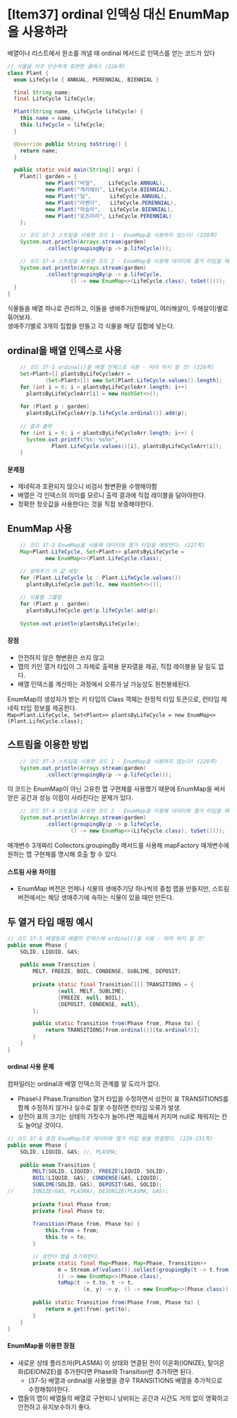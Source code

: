 
# [Item37] ordinal 인덱싱 대신 EnumMap을 사용하라

배열이나 리스트에서 원소를 꺼낼 때 ordinal 메서드로 인덱스를 얻는 코드가 있다

```java
// 식물을 아주 단순하게 표현한 클래스 (226쪽)
class Plant {
  enum LifeCycle { ANNUAL, PERENNIAL, BIENNIAL }

  final String name;
  final LifeCycle lifeCycle;

  Plant(String name, LifeCycle lifeCycle) {
    this.name = name;
    this.lifeCycle = lifeCycle;
  }

  @Override public String toString() {
    return name;
  }

  public static void main(String[] args) {
    Plant[] garden = {
            new Plant("바질",    LifeCycle.ANNUAL),
            new Plant("캐러웨이", LifeCycle.BIENNIAL),
            new Plant("딜",      LifeCycle.ANNUAL),
            new Plant("라벤더",   LifeCycle.PERENNIAL),
            new Plant("파슬리",   LifeCycle.BIENNIAL),
            new Plant("로즈마리", LifeCycle.PERENNIAL)
    };

    // 코드 37-3 스트림을 사용한 코드 1 - EnumMap을 사용하지 않는다! (228쪽)
    System.out.println(Arrays.stream(garden)
            .collect(groupingBy(p -> p.lifeCycle)));

    // 코드 37-4 스트림을 사용한 코드 2 - EnumMap을 이용해 데이터와 열거 타입을 매핑했다. (228쪽)
    System.out.println(Arrays.stream(garden)
            .collect(groupingBy(p -> p.lifeCycle,
                    () -> new EnumMap<>(LifeCycle.class), toSet())));
  }
}
```

식물들을 배열 하나로 관리하고, 이들을 생애주기(한해살이, 여러해살이, 두해살이)별로 묶어보자.  
생애주기별로 3개의 집합을 만들고 각 식물을 해당 집합에 넣는다.

## ordinal을 배열 인덱스로 사용

```java
    // 코드 37-1 ordinal()을 배열 인덱스로 사용 - 따라 하지 말 것! (226쪽)
    Set<Plant>[] plantsByLifeCycleArr =
            (Set<Plant>[]) new Set[Plant.LifeCycle.values().length];
    for (int i = 0; i < plantsByLifeCycleArr.length; i++)
      plantsByLifeCycleArr[i] = new HashSet<>();
    
    for (Plant p : garden)
      plantsByLifeCycleArr[p.lifeCycle.ordinal()].add(p);
    
    // 결과 출력
    for (int i = 0; i < plantsByLifeCycleArr.length; i++) {
      System.out.printf("%s: %s%n",
              Plant.LifeCycle.values()[i], plantsByLifeCycleArr[i]);
    }
```

#### 문제점
- 제네릭과 호환되지 않으니 비검사 형변환을 수행해야함
- 배열은 각 인덱스의 의미를 모르니 출력 결과에 직접 레이블을 달아야한다.
- 정확한 정숫값을 사용한다는 것을 직접 보증해야한다.

## EnumMap 사용

```java
    // 코드 37-2 EnumMap을 사용해 데이터와 열거 타입을 매핑한다. (227쪽)
    Map<Plant.LifeCycle, Set<Plant>> plantsByLifeCycle =
            new EnumMap<>(Plant.LifeCycle.class);

    // 생에주기 키 값 세팅 
    for (Plant.LifeCycle lc : Plant.LifeCycle.values())
      plantsByLifeCycle.put(lc, new HashSet<>());
    
    // 식물별 그룹핑
    for (Plant p : garden)
      plantsByLifeCycle.get(p.lifeCycle).add(p);
    
    System.out.println(plantsByLifeCycle);
```

#### 장점
- 안전하지 않은 형변환은 쓰지 않고 
- 맵의 키인 열거 타입이 그 자체로 출력용 문자열을 제공, 직접 레이블을 달 일도 없다.
- 배열 인덱스를 계산하는 과정에서 오류가 날 가능성도 원천봉쇄된다.

EnumMap의 생성자가 받는 키 타입의 Class 객체는 한정적 타입 토큰으로, 런타임 제네릭 타입 정보를 제공한다.  
`Map<Plant.LifeCycle, Set<Plant>> plantsByLifeCycle = new EnumMap<>(Plant.LifeCycle.class);`

## 스트림을 이용한 방법

```java
    // 코드 37-3 스트림을 사용한 코드 1 - EnumMap을 사용하지 않는다! (228쪽)
    System.out.println(Arrays.stream(garden)
            .collect(groupingBy(p -> p.lifeCycle)));
```

이 코드는 EnumMap이 아닌 고유한 맵 구현체를 사용했기 때문에 EnumMap을 써서 얻은 공간과 성능 이점이 사라진다는 문제가 있다.

```java
    // 코드 37-4 스트림을 사용한 코드 2 - EnumMap을 이용해 데이터와 열거 타입을 매핑했다. (228쪽)
    System.out.println(Arrays.stream(garden)
            .collect(groupingBy(p -> p.lifeCycle,
                    () -> new EnumMap<>(LifeCycle.class), toSet())));
```

매개변수 3개짜리 Collectors.groupingBy 메서드를 사용해 mapFactory 매개변수에 원하는 맵 구현체를 명시해 호출 할 수 있다.  

#### 스트림 사용 차이점
- EnumMap 버전은 언제나 식물의 생애주기당 하나씩의 중첩 맵을 만들지만, 스트림 버전에서는 해당 생애주기에 속하는 식물이 있을 때만 만든다.

## 두 열거 타입 매핑 예시

```java
// 코드 37-5 배열등릐 배열의 인덱스에 ordinal()을 사용 - 따라 하지 말 것!
public enum Phase {
    SOLID, LIQUID, GAS;
    
    public enum Transition {
        MELT, FREEZE, BOIL, CONDENSE, SUBLIME, DEPOSIT;
        
        private static final Transition[][] TRANSITIONS = {
                {null, MELT, SUBLIME},
                {FREEZE, null, BOIL},
                {DEPOSIT, CONDENSE, null},
        };

        public static Transition from(Phase from, Phase to) {
            return TRANSITIONS[from.ordinal()][to.ordinal()];
        }
    }
}
```

#### ordinal 사용 문제
컴파일러는 ordinal과 배열 인덱스의 관계를 알 도리가 없다.
- Phase나 Phase.Transition 열거 타입을 수정하면서 상전이 표 TRANSITIONS를 함께 수정하지 않거나 실수로 잘못 수정하면 런타임 오류가 발생.
- 상전이 표의 크기는 상태의 가짓수가 늘어나면 제곱해서 커지며 null로 채워지는 칸도 늘어날 것이다.


```java
// 코드 37-6 중첩 EnumMap으로 데이터와 열거 타입 쌍을 연결했다. (229-231쪽)
public enum Phase {
    SOLID, LIQUID, GAS; //, PLASMA;
    
    public enum Transition {
        MELT(SOLID, LIQUID), FREEZE(LIQUID, SOLID),
        BOIL(LIQUID, GAS), CONDENSE(GAS, LIQUID),
        SUBLIME(SOLID, GAS), DEPOSIT(GAS, SOLID);
//      IONIZE(GAS, PLASMA), DEIONIZE(PLASMA, GAS);
      
        private final Phase from;
        private final Phase to;
        
        Transition(Phase from, Phase to) {
            this.from = from;
            this.to = to;
        }

        // 상전이 맵을 초기화한다.
        private static final Map<Phase, Map<Phase, Transition>>
                m = Stream.of(values()).collect(groupingBy(t -> t.from,
                () -> new EnumMap<>(Phase.class),
                toMap(t -> t.to, t -> t,
                        (x, y) -> y, () -> new EnumMap<>(Phase.class))));
        
        public static Transition from(Phase from, Phase to) {
            return m.get(from).get(to);
        }
    }
}
```

#### EnumMap을 이용한 장점
- 새로운 상태 플라즈마(PLASMA) 이 상태와 연결된 전이 이온화(IONIZE), 탈이온화(DEIONIZE)를 추가한다면 Phase와 Transition만 추가하면 된다.
  - (37-5) 배열과 ordinal을 사용했을 경우 TRANSITIONS 배열을 추가적으로 수정해줘야한다.
- 맵들의 맵이 배열들의 배열로 구현되니 낭비되는 공간과 시간도 거의 없이 명확하고 안전하고 유지보수하기 좋다.
